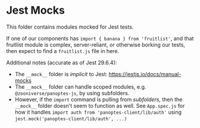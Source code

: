 # Jest Mocks

This folder contains modules mocked for Jest tests.

If one of our components has `import { banana } from 'fruitlist'`, and that fruitlist module is complex, server-reliant, or otherwise borking our tests, then expect to find a `fruitlist.js` file in here.

Additional notes (accurate as of Jest 29.6.4):

- The `__mock__` folder is _implicit_ to Jest: https://jestjs.io/docs/manual-mocks
- The `__mock__` folder can handle scoped modules, e.g. `@zooniverse/panoptes-js`, by using subfolders.
- However, if the `import` command is pulling from _subfolders,_ then the `__mock__` folder doesn't seem to function as well. See `App.spec.js` for how it handles `import auth from 'panoptes-client/lib/auth'` using `jest.mock('panoptes-client/lib/auth', ...)`